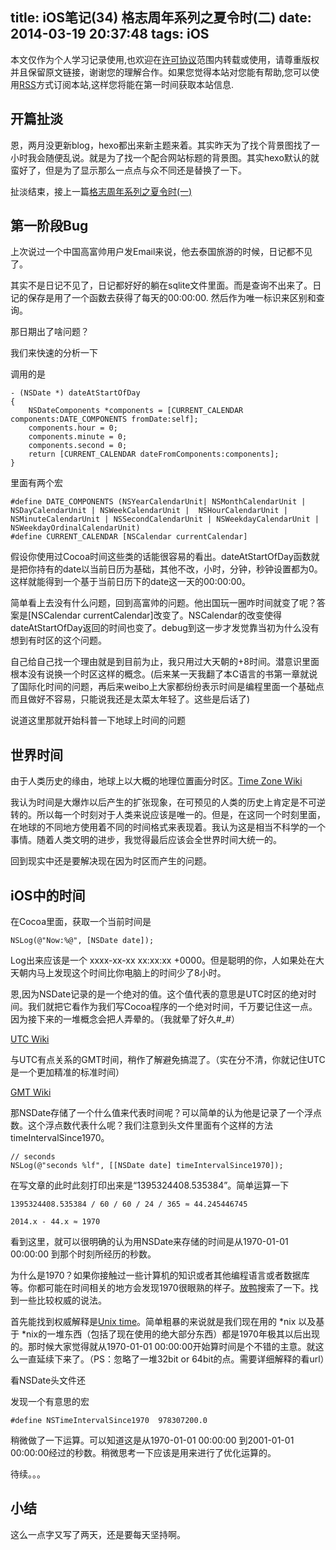 title: iOS笔记(34) 格志周年系列之夏令时(二)
date: 2014-03-19 20:37:48
tags: iOS
---


本文仅作为个人学习记录使用,也欢迎在[许可协议](http://creativecommons.org/licenses/by-nc/3.0/deed.zh)范围内转载或使用，请尊重版权并且保留原文链接，谢谢您的理解合作。如果您觉得本站对您能有帮助,您可以使用[RSS](http://iiiyu.com/atom.xml)方式订阅本站,这样您将能在第一时间获取本站信息.



## 开篇扯淡

恩，两月没更新blog，hexo都出来新主题来着。其实昨天为了找个背景图找了一小时我会随便乱说。就是为了找一个配合网站标题的背景图。其实hexo默认的就蛮好了，但是为了显示那么一点点与众不同还是替换了一下。

扯淡结束，接上一篇[格志周年系列之夏令时(一)](http://iiiyu.com/2014/03/18/learning-ios-notes-thirty-three/)

## 第一阶段Bug

上次说过一个中国高富帅用户发Email来说，他去泰国旅游的时候，日记都不见了。

其实不是日记不见了，日记都好好的躺在sqlite文件里面。而是查询不出来了。日记的保存是用了一个函数去获得了每天的00:00:00. 然后作为唯一标识来区别和查询。  

那日期出了啥问题？

我们来快速的分析一下

调用的是

``` 
- (NSDate *) dateAtStartOfDay
{
	NSDateComponents *components = [CURRENT_CALENDAR components:DATE_COMPONENTS fromDate:self];
	components.hour = 0;
	components.minute = 0;
	components.second = 0;
	return [CURRENT_CALENDAR dateFromComponents:components];
}
```

里面有两个宏

```
#define DATE_COMPONENTS (NSYearCalendarUnit| NSMonthCalendarUnit | NSDayCalendarUnit | NSWeekCalendarUnit |  NSHourCalendarUnit | NSMinuteCalendarUnit | NSSecondCalendarUnit | NSWeekdayCalendarUnit | NSWeekdayOrdinalCalendarUnit)
#define CURRENT_CALENDAR [NSCalendar currentCalendar]
```

假设你使用过Cocoa时间这些类的话能很容易的看出。dateAtStartOfDay函数就是把你持有的date以当前日历为基础，其他不改，小时，分钟，秒钟设置都为0。这样就能得到一个基于当前日历下的date这一天的00:00:00。

简单看上去没有什么问题，回到高富帅的问题。他出国玩一圈咋时间就变了呢？答案是[NSCalendar currentCalendar]改变了。NSCalendar的改变使得dateAtStartOfDay返回的时间也变了。debug到这一步才发觉靠当初为什么没有想到有时区的这个问题。

自己给自己找一个理由就是到目前为止，我只用过大天朝的+8时间。潜意识里面根本没有说换一个时区这样的概念。(后来某一天我翻了本C语言的书第一章就说了国际化时间的问题，再后来weibo上大家都纷纷表示时间是编程里面一个基础点而且做好不容易，只能说我还是太菜太年轻了。这些是后话了)

说道这里那就开始科普一下地球上时间的问题

<!--more-->

## 世界时间

由于人类历史的缘由，地球上以大概的地理位置画分时区。[Time Zone Wiki](http://en.wikipedia.org/wiki/Time_zone)

我认为时间是大爆炸以后产生的扩张现象，在可预见的人类的历史上肯定是不可逆转的。所以每一个时刻对于人类来说应该是唯一的。但是，在这同一个时刻里面，在地球的不同地方使用着不同的时间格式来表现着。我认为这是相当不科学的一个事情。随着人类文明的进步，我觉得最后应该会全世界时间大统一的。

回到现实中还是要解决现在因为时区而产生的问题。

## iOS中的时间

在Cocoa里面，获取一个当前时间是

```
NSLog(@"Now:%@", [NSDate date]);
```

Log出来应该是一个 xxxx-xx-xx xx:xx:xx +0000。但是聪明的你，人如果处在大天朝内马上发现这个时间比你电脑上的时间少了8小时。

恩,因为NSDate记录的是一个绝对的值。这个值代表的意思是UTC时区的绝对时间。我们就把它看作为我们写Cocoa程序的一个绝对时间，千万要记住这一点。因为接下来的一堆概念会把人弄晕的。（我就晕了好久#_#）

[UTC Wiki](http://zh.wikipedia.org/wiki/協調世界時)

与UTC有点关系的GMT时间，稍作了解避免搞混了。（实在分不清，你就记住UTC是一个更加精准的标准时间）

[GMT Wiki](http://zh.wikipedia.org/zh-cn/格林尼治平时)

那NSDate存储了一个什么值来代表时间呢？可以简单的认为他是记录了一个浮点数。这个浮点数代表什么呢？我们注意到头文件里面有个这样的方法timeIntervalSince1970。

```
// seconds
NSLog(@"seconds %lf", [[NSDate date] timeIntervalSince1970]);
```

在写文章的此时此刻打印出来是“1395324408.535384”。简单运算一下

	1395324408.535384 / 60 / 60 / 24 / 365 ≈ 44.245446745
	
	2014.x - 44.x ≈ 1970
	
看到这里，就可以很明确的认为用NSDate来存储的时间是从1970-01-01 00:00:00 到那个时刻所经历的秒数。

为什么是1970？如果你接触过一些计算机的知识或者其他编程语言或者数据库等。你都可能在时间相关的地方会发现1970很眼熟的样子。[放鸭](https://duckduckgo.com)搜索了一下。找到一些比较权威的说法。

首先能找到权威解释是[Unix time](http://en.wikipedia.org/wiki/Unix_time)。简单粗暴的来说就是我们现在用的 *nix 以及基于 *nix的一堆东西（包括了现在使用的绝大部分东西）都是1970年极其以后出现的。那时候大家觉得就从1970-01-01 00:00:00开始算时间是个不错的主意。就这么一直延续下来了。（PS：忽略了一堆32bit or 64bit的点。需要详细解释的看url）

看NSDate头文件还

发现一个有意思的宏

```
#define NSTimeIntervalSince1970  978307200.0
```

稍微做了一下运算。可以知道这是从1970-01-01 00:00:00 到2001-01-01 00:00:00经过的秒数。稍微思考一下应该是用来进行了优化运算的。

待续。。。

## 小结

这么一点字又写了两天，还是要每天坚持啊。


